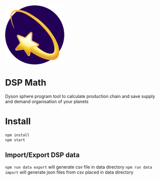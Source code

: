 ![DspMath logo](./public/android-chrome-192x192.png)
# DSP Math

Dyson sphere program tool to calculate production chain and save supply and demand organisation of your planets


# Install

```
npm install
npm start
```

## Import/Export DSP data

`npm run data export` will generate csv file in data directory
`npm run data import` will generate json files from csv placed in data directory
